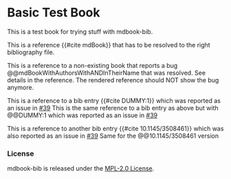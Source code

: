 # Basic Test Book

This is a test book for trying stuff with mdbook-bib.

This is a reference {{#cite mdBook}} that has to be resolved to the right bibliography file.

This is a reference to a non-existing book that reports a bug @@mdBookWithAuthorsWithANDInTheirName that was resolved. See details in the reference. The rendered reference should NOT show the bug anymore.

This is a reference to a bib entry {{#cite DUMMY:1}} which was reported as an issue in [#39](https://github.com/francisco-perez-sorrosal/mdbook-bib/issues/39)
This is the same reference to a bib entry as above but with @@DUMMY:1 which was reported as an issue in [#39](https://github.com/francisco-perez-sorrosal/mdbook-bib/issues/39)

This is a reference to another bib entry {{#cite 10.1145/3508461}} which was also reported as an issue in [#39](https://github.com/francisco-perez-sorrosal/mdbook-bib/issues/39)
Same for the @@10.1145/3508461 version

### License

mdbook-bib is released under the [MPL-2.0 License](https://github.com/francisco-perez-sorrosal/mdbook-bib/blob/master/LICENSE).
